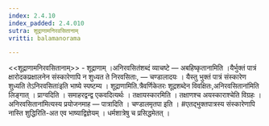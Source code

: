 ```yaml
---
index: 2.4.10
index_padded: 2.4.010
sutra: शूद्राणामनिरवसितानाम्‌
vritti: balamanorama

---
```

<<शूद्राणामनिरवसितानाम्>> - शूद्राणाम् ।अनिरवसित॑शब्दं व्याचष्टे — अबहिष्कृतानामिति ।यैर्भुक्तं पात्रं क्षारोदकप्रक्षालनेन संस्कारेणापि न शुध्यत ते निरवसिताः, — चण्डालादयः । यैस्तु भुक्तं पात्रं संस्कारेण शुध्यति तेऽनिरवसिताः॑इति भाष्ये स्पष्टम्य । शूद्राणामिति.त्रैवर्णिकेतरः शूद्रशब्देन विवक्षितः,अनिरवसिताना॑मिति लिङ्गात् । प्राग्वदिति । समाहरद्वन्द्व एकवदित्यर्थः । तक्षायस्कारमिति । तक्षाणश्च अयस्काराश्चेति विग्रहः ।अनिरवसिताना॑मित्यस्य प्रयोजनमाह — पात्रादिति । चण्डालमृतपा इति । #एतद्भुक्तपात्रस्य संस्कारेणापि नास्ति शुद्धिरिति-अत एव भाष्याद्विज्ञेयम् । धर्मशात्रेषु च प्रसिद्धमेतत् । 
